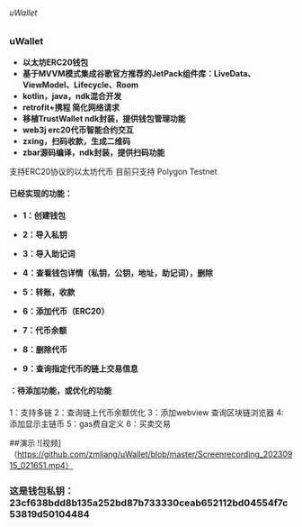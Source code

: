 ###### uWallet

### uWallet
- **以太坊ERC20钱包**
- **基于MVVM模式集成谷歌官方推荐的JetPack组件库：LiveData、ViewModel、Lifecycle、Room**
- **kotlin，java，ndk混合开发**
- **retrofit+携程 简化网络请求**
- **移植TrustWallet ndk封装，提供钱包管理功能**
- **web3j erc20代币智能合约交互**
- **zxing，扫码收款，生成二维码**
- **zbar源码编译，ndk封装，提供扫码功能**

支持ERC20协议的以太坊代币
目前只支持 Polygon Testnet
#### 已经实现的功能：
- **1：创建钱包**
- **2：导入私钥**
- **3：导入助记词**
- **4：查看钱包详情（私钥，公钥，地址，助记词），删除**
- **5：转账，收款**

- **6：添加代币（ERC20）**
- **7：代币余额**
- **8：删除代币**
- **9：查询指定代币的链上交易信息**



#### ：待添加功能，或优化的功能
1：支持多链
2：查询链上代币余额优化
3：添加webview 查询区块链浏览器
4: 添加显示主链币
5：gas费自定义
6：买卖交易

##演示
![视频]（https://github.com/zmliang/uWallet/blob/master/Screenrecording_20230915_021651.mp4）

### 这是钱包私钥：23cf638bdd8b135a252bd87b733330ceab652112bd04554f7c53819d50104484
 




